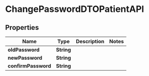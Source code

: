 

# ChangePasswordDTOPatientAPI


## Properties

| Name | Type | Description | Notes |
|------------ | ------------- | ------------- | -------------|
|**oldPassword** | **String** |  |  |
|**newPassword** | **String** |  |  |
|**confirmPassword** | **String** |  |  |



